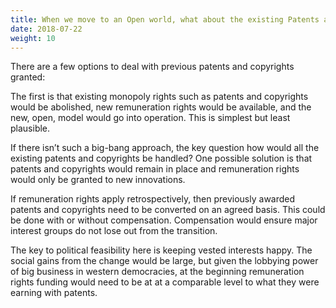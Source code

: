 ```yaml
---
title: When we move to an Open world, what about the existing Patents and Copyrights?
date: 2018-07-22
weight: 10
---
```


There are a few options to deal with previous patents and copyrights granted:

The first is that existing monopoly rights such as patents and copyrights would be abolished, new remuneration rights would be available, and the new, open, model would go into operation. This is simplest but least plausible. 

If there isn’t such a big-bang approach, the key question how would all the existing patents and copyrights be handled? One possible solution is that patents and copyrights would remain in place and remuneration rights would only be granted to new innovations. 

If remuneration rights apply retrospectively, then previously awarded patents and copyrights need to be converted on an agreed basis. This could be done with or without compensation. Compensation would ensure major interest groups do not lose out from the transition. 

The key to political feasibility here is keeping vested interests happy. The social gains from the change would be large, but given the lobbying power of big business in western democracies, at the beginning remuneration rights funding would need to be at at a comparable level to what they were earning with patents.
